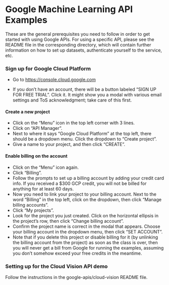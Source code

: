 # Google Machine Learning API Examples

These are the general prerequisites you need to follow in order to get started with using Google APIs.  For using a specific API, please see the README file in the corresponding directory, which will contain further information on how to set up datasets, authenticate yourself to the service, etc.

### Sign up for Google Cloud Platform

* Go to https://console.cloud.google.com

* If you don’t have an account, there will be a button labeled “SIGN UP FOR FREE TRIAL”.  Click it.  It might show you a modal with various email settings and ToS acknowledgment; take care of this first.

#### Create a new project
* Click on the “Menu” icon in the top left corner with 3 lines.
* Click on “API Manager”.
* Next to where it says “Google Cloud Platform” at the top left, there should be a dropdown menu.  Click the dropdown to “Create project”.
* Give a name to your project, and then click “CREATE”.

#### Enable billing on the account
* Click on the “Menu” icon again.
* Click “Billing”.
* Follow the prompts to set up a billing account by adding your credit card info.  If you received a $300 GCP credit, you will not be billed for anything for at least 60 days.
* Now you need to link your project to your billing account.  Next to the word “Billing” in the top left, click on the dropdown, then click “Manage billing accounts”.
* Click “My projects”.
* Look for the project you just created.  Click on the horizontal ellipsis in the project’s row, then click “Change billing account”.
* Confirm the project name is correct in the modal that appears.  Choose your billing account in the dropdown menu, then click “SET ACCOUNT”.
* Note that if you delete this project or disable billing for it (by unlinking the billing account from the project) as soon as the class is over, then you will never get a bill from Google for running the examples, assuming you don’t somehow exceed your free credits in the meantime.

### Setting up for the Cloud Vision API demo

Follow the instructions in the google-apis/cloud-vision README file.
